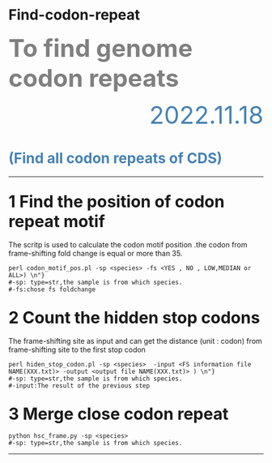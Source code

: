 # Find-codon-repeat
**<font color="grey"><font size=10> To find genome codon repeats </font></font>**
<font size=8><font color="steelblue"><p align="right">2022.11.18</p></font></font>
# <font color="steelblue">(Find all codon repeats of CDS) </font>



***
##  <font size=6>1 Find the position of codon repeat motif   </font>
 
The scritp is used to calculate the codon motif position .the codon from frame-shifting fold change is equal or more than 35.


```shell
perl codon_motif_pos.pl -sp <species> -fs <YES , NO , LOW,MEDIAN or ALL>) \n"}
#-sp: type=str,the sample is from which species.
#-fs:chose fs foldchange
```


##  <font size=6>2  Count the hidden stop codons</font>
The frame-shifting site as input and can get the distance (unit : codon) from frame-shifting site to the first stop codon

```shell
perl hiden_stop_codon.pl -sp <species>  -input <FS information file NAME(XXX.txt)> -output <output file NAME(XXX.txt)> ) \n"}
#-sp: type=str,the sample is from which species.
#-input:The result of the previous step
```

##  <font size=6>3  Merge close codon repeat </font>


```shell
python hsc_frame.py -sp <species> 
#-sp: type=str,the sample is from which species.

```


***
